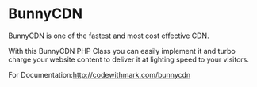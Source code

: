 # BunnyCDN
BunnyCDN is one of the fastest and most cost effective CDN. 

With this BunnyCDN PHP Class you can easily implement it and turbo charge your website content to deliver it at lighting speed to your visitors.

For Documentation:<a href="http://codewithmark.com/bunnycdn" >http://codewithmark.com/bunnycdn</a>

